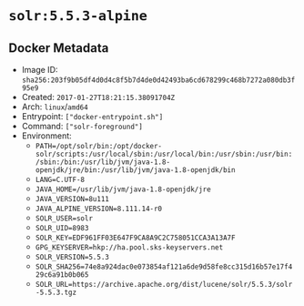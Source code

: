 # `solr:5.5.3-alpine`

## Docker Metadata

- Image ID: `sha256:203f9b05df4d0d4c8f5b7d4de0d42493ba6cd678299c468b7272a080db3f95e9`
- Created: `2017-01-27T18:21:15.38091704Z`
- Arch: `linux`/`amd64`
- Entrypoint: `["docker-entrypoint.sh"]`
- Command: `["solr-foreground"]`
- Environment:
  - `PATH=/opt/solr/bin:/opt/docker-solr/scripts:/usr/local/sbin:/usr/local/bin:/usr/sbin:/usr/bin:/sbin:/bin:/usr/lib/jvm/java-1.8-openjdk/jre/bin:/usr/lib/jvm/java-1.8-openjdk/bin`
  - `LANG=C.UTF-8`
  - `JAVA_HOME=/usr/lib/jvm/java-1.8-openjdk/jre`
  - `JAVA_VERSION=8u111`
  - `JAVA_ALPINE_VERSION=8.111.14-r0`
  - `SOLR_USER=solr`
  - `SOLR_UID=8983`
  - `SOLR_KEY=EDF961FF03E647F9CA8A9C2C758051CCA3A13A7F`
  - `GPG_KEYSERVER=hkp://ha.pool.sks-keyservers.net`
  - `SOLR_VERSION=5.5.3`
  - `SOLR_SHA256=74e8a924dac0e073854af121a6de9d58fe8cc315d16b57e17f429c6a91b0b065`
  - `SOLR_URL=https://archive.apache.org/dist/lucene/solr/5.5.3/solr-5.5.3.tgz`
